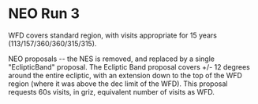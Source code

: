 # NEO Run 3

WFD covers standard region, with visits appropriate for 15 years (113/157/360/360/315/315).

NEO proposals -- the NES is removed, and replaced by a single "EclipticBand" proposal.
The Ecliptic Band proposal covers +/- 12 degrees around the entire ecliptic, with an extension
down to the top of the WFD region (where it was above the dec limit of the WFD).
This proposal requests 60s visits, in griz, equivalent number of visits as WFD.
